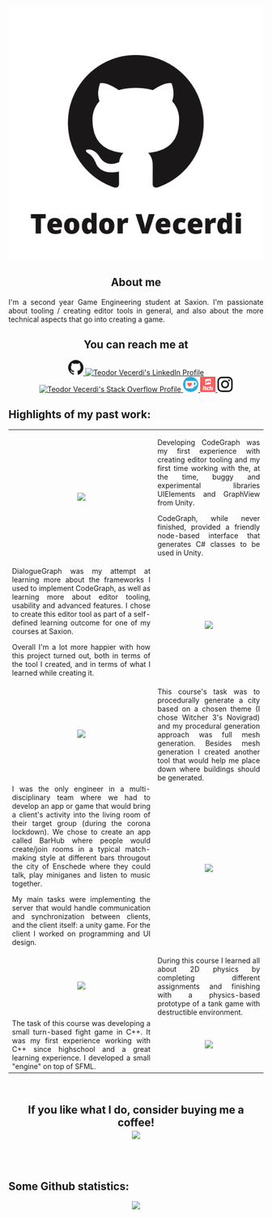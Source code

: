 <p align="center">
<img height=500 src="assets/readme_title.png"/>
</p>

<h2 align="center">About me</h2>
<p align="justify">I'm a second year Game Engineering student at Saxion. I'm passionate about tooling / creating editor tools in general, and also about the more technical aspects that go into creating a game.</p>

<h2 align="center">You can reach me at</h2>
<p align="center">
  <a href="https://github.com/TeodorVecerdi">
    <img src="assets/github_logo.png" alt="Teodor Vecerdi's GitHub Profile" height="30" width="30">
  </a>
  <a href="https://www.linkedin.com/in/teodorvecerdi/">
    <img src="https://www.vectorlogo.zone/logos/linkedin/linkedin-icon.svg" alt="Teodor Vecerdi's LinkedIn Profile" height="30" width="30">
  </a>
  <a href="https://stackoverflow.com/users/5181524/teodor-vecerdi">
    <img src="https://www.vectorlogo.zone/logos/stackoverflow/stackoverflow-icon.svg" alt="Teodor Vecerdi's Stack Overflow Profile" height="30" width="30">
  </a>
  <a href="https://ko-fi.com/teodorvecerdi">
    <img src="assets/ko-fi_logo.png" alt="Teodor Vecerdi's Ko-fi page" height="30" width="30">
  </a>
  <a href="https://teodorvecerdi.itch.io">
    <img src="assets/itch_io_logo.svg" alt="Teodor Vecerdi's itch.io page" height="30" width="30">
  </a>
  <a href="https://www.instagram.com/teodorvecerdi/">
    <img src="assets/instagram-glyph.svg" alt="Teodor Vecerdi's Instagram account" height="30" width="30">
  </a>
</p>


## Highlights of my past work:

<table align="center">
<tr>
<td align="center">
<a href="https://github.com/TeodorVecerdi/CodeGraph" target="_blank"><img height=100% src="https://github-readme-stats.vercel.app/api/pin/?username=teodorvecerdi&repo=codegraph&bg_color=30,e96443,904e95&title_color=fff&text_color=fff&icon_color=ffdddd"/></a>
</td>
<td align="justify"><p>Developing CodeGraph was my first experience with creating editor tooling and my first time working with the, at the time, buggy and experimental libraries UIElements and GraphView from Unity. 

CodeGraph, while never finished, provided a friendly node-based interface that generates C# classes to be used in Unity.</p></td>
</tr>
<tr>
<td align="justify">DialogueGraph was my attempt at learning more about the frameworks I used to implement CodeGraph, as well as learning more about editor tooling, usability and advanced features. I chose to create this editor tool as part of a self-defined learning outcome for one of my courses at Saxion. 

Overall I'm a lot more happier with how this project turned out, both in terms of the tool I created, and in terms of what I learned while creating it.</td>
<td align="center">
<a href="https://github.com/TeodorVecerdi/DialogueGraph" target="_blank"><img height=100% src="https://github-readme-stats.vercel.app/api/pin/?username=teodorvecerdi&repo=dialoguegraph&bg_color=30,e96443,904e95&title_color=fff&text_color=fff&icon_color=ffdddd"/></a>
</td>
</tr>
<tr>
<td align="center">
<a href="https://github.com/TeodorVecerdi/saxion_procedural_art" target="_blank"><img height=100% src="https://github-readme-stats.vercel.app/api/pin/?username=teodorvecerdi&repo=saxion_procedural_art&bg_color=30,e96443,904e95&title_color=fff&text_color=fff&icon_color=ffdddd"/></a>
</td>
<td align="justify">This course's task was to procedurally generate a city based on a chosen theme (I chose Witcher 3's Novigrad) and my procedural generation approach was full mesh generation. Besides mesh generation I created another tool that would help me place down where buildings should be generated.</td>
</tr>
<tr>
<td align="justify">I was the only engineer in a multi-disciplinary team where we had to develop an app or game that would bring a client's activity into the living room of their target group (during the corona lockdown). We chose to create an app called BarHub where people would create/join rooms in a typical match-making style at different bars througout the city of Enschede where they could talk, play miniganes and listen to music together.

My main tasks were implementing the server that would handle communication and synchronization between clients, and the client itself: a unity game. For the client I worked on programming and UI design.</td>
<td align="center">
<a href="https://github.com/TeodorVecerdi/saxion_project_final_approach" target="_blank"><img height=100% src="https://github-readme-stats.vercel.app/api/pin/?username=teodorvecerdi&repo=saxion_project_final_approach&bg_color=30,e96443,904e95&title_color=fff&text_color=fff&icon_color=ffdddd"/></a>
</td>
</tr>
<tr>
<td align="center">
<a href="https://github.com/TeodorVecerdi/saxion_physics_programming" target="_blank"><img height=100% src="https://github-readme-stats.vercel.app/api/pin/?username=teodorvecerdi&repo=saxion_physics_programming&bg_color=30,e96443,904e95&title_color=fff&text_color=fff&icon_color=ffdddd"/></a>
</td>
<td align="justify">During this course I learned all about 2D physics by completing different assignments and finishing with a physics-based prototype of a tank game with destructible environment.</td>
</tr>
<tr>
<td align="justify">The task of this course was developing a small turn-based fight game in C++. It was my first experience working with C++ since highschool and a great learning experience. I developed a small "engine" on top of SFML.</td>
<td align="center">
<a href="https://github.com/TeodorVecerdi/saxion_cplusplus" target="_blank"><img height=100% src="https://github-readme-stats.vercel.app/api/pin/?username=teodorvecerdi&repo=saxion_cplusplus&bg_color=30,e96443,904e95&title_color=fff&text_color=fff&icon_color=ffdddd"/></a>
</td>
</tr>
</table>
<br>

<h2 align="center">
If you like what I do, consider buying me a coffee!
<br>
<a href="https://ko-fi.com/teodorvecerdi">
<img height=32 src="https://www.ko-fi.com/img/githubbutton_sm.svg">
</a>
</p>

<br>

## Some Github statistics:

<p align="center">
<img src="https://github-readme-stats.vercel.app/api?username=teodorvecerdi&show_icons=true&count_private=true&bg_color=30,e96443,904e95&title_color=fff&text_color=fff&icon_color=ffdddd"/>
</p>
<!-- <p align="center">
<img src="https://github-readme-stats.vercel.app/api/top-langs/?username=teodorvecerdi&hide=asp,shaderlab&langs_count=6&layout=compact&bg_color=30,e96443,904e95&title_color=fff&text_color=fff&icon_color=ffdddd"/>
</p>
